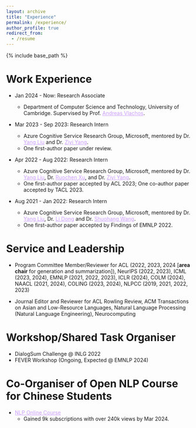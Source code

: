 ```yaml
---
layout: archive
title: "Experience"
permalink: /experience/
author_profile: true
redirect_from:
  - /resume
---
```


{% include base_path %}

Work Experience
======
* Jan 2024 - Now: Research Associate
  * Department of Computer Science and Technology, University of Cambridge. Supervised by Prof. <a href="http://andreasvlachos.github.io" style="color: rgb(203, 157, 255);">Andreas Vlachos</a>.

* Mar 2023 - Sep 2023: Research Intern
  * Azure Cognitive Service Research Group, Microsoft, mentored by Dr. <a href="https://nlp-yang.github.io/" style="color: rgb(203, 157, 255);">Yang Liu</a> and Dr. <a href="https://ziyi-yang.github.io/" style="color: rgb(203, 157, 255);">Ziyi Yang</a>.
  * One first-author paper under review.

* Apr 2022 - Aug 2022: Research Intern
  * Azure Cognitive Service Research Group, Microsoft, mentored by Dr. <a href="https://nlp-yang.github.io/" style="color: rgb(203, 157, 255);">Yang Liu</a>, Dr. <a href="https://www.cs.cmu.edu/~ruochenx/" style="color: rgb(203, 157, 255);">Ruochen Xu</a>, and Dr. <a href="https://ziyi-yang.github.io/" style="color: rgb(203, 157, 255);">Ziyi Yang</a>.
  * One first-author paper accepted by ACL 2023; One co-author paper accepted by TACL 2023.

* Aug 2021 - Jan 2022: Research Intern
  * Azure Cognitive Service Research Group, Microsoft, mentored by Dr. <a href="https://nlp-yang.github.io/" style="color: rgb(203, 157, 255);">Yang Liu</a>, Dr. <a href="http://dong.li" style="color: rgb(203, 157, 255);">Li Dong</a> and Dr. <a href="https://sites.google.com/site/shuohangsite/" style="color: rgb(203, 157, 255);">Shuohang Wang</a>.
  * One first-author paper accepted by Findings of EMNLP 2022.

Service and Leadership
======
* Program Committee Member/Reviewer for ACL (2022, 2023, 2024 [<b>area chair</b> for generation and summarization]), NeurIPS (2022, 2023), ICML (2023, 2024), EMNLP (2021, 2022, 2023), ICLR (2024), COLM (2024), NAACL (2021, 2024), COLING (2023, 2024), NLPCC (2019, 2021, 2022, 2023)

* Journal Editor and Reviewer for ACL Rowling Review, ACM Transactions on Asian and Low-Resource Languages, Natural Language Processing (Natural Language Engineering), Neurocomputing

Workshop/Shared Task Organiser
======
* DialogSum Challenge @ INLG 2022
* FEVER Workshop (Ongoing, Expected @ EMNLP 2024)

Co-Organiser of Open NLP Course for Chinese Students
======
* <a href="https://space.bilibili.com/639900532?spm_id_from=333.337.0.0" style="color: rgb(203, 157, 255);">NLP Online Course</a>
  * Gained 9k subscriptions with over 240k views by Mar 2024.


